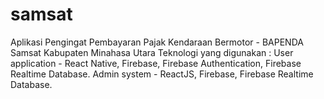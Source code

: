# samsat
Aplikasi Pengingat Pembayaran Pajak Kendaraan Bermotor - BAPENDA Samsat Kabupaten Minahasa Utara
Teknologi yang digunakan :
    User application - React Native, Firebase, Firebase Authentication, Firebase Realtime Database.
    Admin system - ReactJS, Firebase, Firebase Realtime Database.
